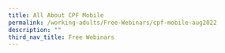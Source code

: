 ```yaml
---
title: All About CPF Mobile
permalink: /working-adults/Free-Webinars/cpf-mobile-aug2022
description: ""
third_nav_title: Free Webinars
---
```

